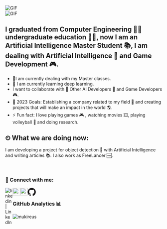 <img align="center" alt="GIF" src="https://i.gifer.com/6M8R.gif" width="500" height="320" />
<br>
<img align="center" alt="GIF" src="https://cdn.dribbble.com/users/1643824/screenshots/3429154/untitled-4.gif" width="500" height="320" />

## I graduated from Computer Engineering 👩‍💻 undergraduate education 👨‍🎓, now I am an Artificial Intelligence Master Student 📚, I am dealing with Artificial Intelligence 🤖 and Game Development 🎮.
- 🔭I am currently dealing with my Master classes.
- 🌱 I am currently learning deep learning.
- I want to collaborate with 👯 Other AI Developers 🤖 and Game Developers 🎮.
- 🥅 2023 Goals: Establishing a company related to my field 🏢 and creating projects that will make an impact in the world 🌎.
- ⚡ Fun fact: I love playing games 🎮 , watching movies 🎞️, playing volleyball 🏐 and doing research.
## ⏲ What we are doing now:
I am developing a project for object detection 🚀 with Artificial Intelligence and writing articles 📚.
I also work as FreeLancer 🆓.

<br />

### 📩 Connect with me:

[<img align="left" alt="linkedin | LinkedIn" width="24px" src="https://raw.githubusercontent.com/peterthehan/peterthehan/master/assets/linkedin.svg" />][linkedin]
[<img align="left" height="24" width="24" src="https://cdn.jsdelivr.net/npm/simple-icons@v4/icons/instagram.svg" />][instagram]
[<img align="left" height="24" width="24" src="https://cdn.jsdelivr.net/npm/simple-icons@v4/icons/gmail.svg" />][gmail]
[<img align="left" alt="GitHub" width="26px" src="https://raw.githubusercontent.com/github/explore/78df643247d429f6cc873026c0622819ad797942/topics/github/github.png" />][github]
<br />


### GitHub Analytics 📊

  <img height="180em" align="left" src="https://github-readme-stats.vercel.app/api/top-langs?username=Pentaka&show_icons=true&locale=en&layout=compact&langs_count=8&theme=radical" alt="mukireus"/>
</a>

<br />
<br />

[instagram]: https://www.instagram.com/tahayesil09/
[linkedin]: https://www.linkedin.com/in/taha-yasir-ye%C5%9Fil/
[gmail]: mailto:tahayesil4040@gmail.com
[github]: https://github.com/Pentaka
